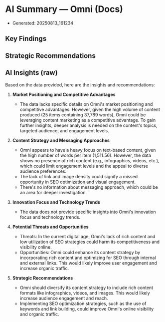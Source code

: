 # AI Summary — Omni (Docs)

- Generated: 20250813_161234

## Key Findings

## Strategic Recommendations

## AI Insights (raw)

Based on the data provided, here are the insights and recommendations:

1. **Market Positioning and Competitive Advantages**
   * The data lacks specific details on Omni's market positioning and competitive advantages. However, given the high volume of content produced (25 items containing 37,789 words), Omni could be leveraging content marketing as a competitive advantage. To gain further insights, deeper analysis is needed on the content's topics, targeted audience, and engagement levels.

2. **Content Strategy and Messaging Approaches**
   * Omni appears to have a heavy focus on text-based content, given the high number of words per item (1,511.56). However, the data shows no presence of rich content (e.g., infographics, videos, etc.), which could limit engagement levels and the appeal to diverse audience preferences. 
   * The lack of link and image density could signify a missed opportunity in SEO optimization and visual engagement. 
   * There's no information about messaging approach, which could be an area for deeper investigation.

3. **Innovation Focus and Technology Trends**
   * The data does not provide specific insights into Omni's innovation focus and technology trends. 

4. **Potential Threats and Opportunities**
   * Threats: In the current digital age, Omni's lack of rich content and low utilization of SEO strategies could harm its competitiveness and visibility online.
   * Opportunities: Omni could enhance its content strategy by incorporating rich content and optimizing for SEO through internal and external links. This would likely improve user engagement and increase organic traffic.

5. **Strategic Recommendations**
   * Omni should diversify its content strategy to include rich content formats like infographics, videos, and images. This would likely increase audience engagement and reach.
   * Implementing SEO optimization strategies, such as the use of keywords and link building, could improve Omni's online visibility and organic traffic.
  